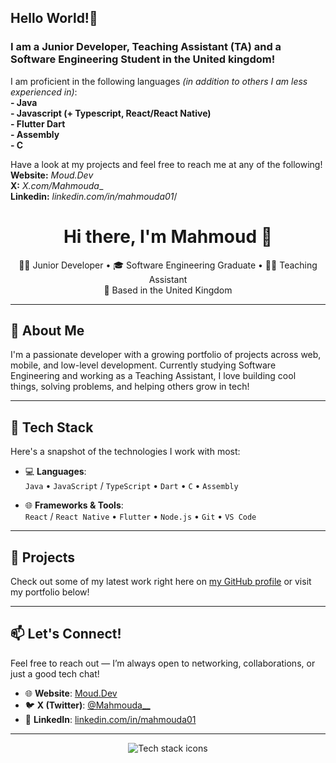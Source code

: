 ## Hello World!👋
### I am a Junior Developer, Teaching Assistant (TA) and a Software Engineering Student in the United kingdom!<br/>

I am proficient in the following languages _(in addition to others I am less experienced in)_:<br/>
  **- Java**<br/>
  **- Javascript (+ Typescript, React/React Native)**<br/>
  **- Flutter Dart**<br/>
  **- Assembly**<br/>
  **- C**<br/>

Have a look at my projects and feel free to reach me at any of the following!<br/>
**Website:** _Moud.Dev_<br/>
**X:** _X.com/Mahmouda__<br/>
**Linkedin:** _linkedin.com/in/mahmouda01_/<br/>


<h1 align="center">Hi there, I'm Mahmoud 👋</h1>

<p align="center">
  🧑‍💻 Junior Developer • 🎓 Software Engineering Graduate • 👨‍🏫 Teaching Assistant<br/>
  📍 Based in the United Kingdom
</p>

---

## 🚀 About Me

I'm a passionate developer with a growing portfolio of projects across web, mobile, and low-level development. Currently studying Software Engineering and working as a Teaching Assistant, I love building cool things, solving problems, and helping others grow in tech!

---

## 🧠 Tech Stack

Here's a snapshot of the technologies I work with most:

- 💻 **Languages**:  
  `Java` • `JavaScript` / `TypeScript` • `Dart` • `C` • `Assembly`

- 🌐 **Frameworks & Tools**:  
  `React` / `React Native` • `Flutter` • `Node.js` • `Git` • `VS Code`

---

## 📂 Projects

Check out some of my latest work right here on [my GitHub profile](https://github.com/yourusername) or visit my portfolio below!

---

## 📫 Let's Connect!

Feel free to reach out — I’m always open to networking, collaborations, or just a good tech chat!

- 🌐 **Website**: [Moud.Dev](https://moud.dev)
- 🐦 **X (Twitter)**: [@Mahmouda__](https://x.com/Mahmouda__)
- 💼 **LinkedIn**: [linkedin.com/in/mahmouda01](https://linkedin.com/in/mahmouda01)

---

<p align="center">
  <img src="https://skillicons.dev/icons?i=java,js,ts,react,flutter,dart,c,assembly,vscode,git" alt="Tech stack icons" />
</p>



<!--
**Mahmoud-Git123/Mahmoud-Git123** is a ✨ _special_ ✨ repository because its `README.md` (this file) appears on your GitHub profile.

Here are some ideas to get you started:

- 🔭 I’m currently working on ...
- 🌱 I’m currently learning ...
- 👯 I’m looking to collaborate on ...
- 🤔 I’m looking for help with ...
- 💬 Ask me about ...
- 📫 How to reach me: ...
- 😄 Pronouns: ...
- ⚡ Fun fact: ...
-->
